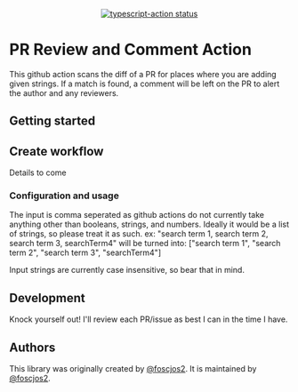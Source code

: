 <p align="center">
  <a href="https://github.com/actions/typescript-action/actions"><img alt="typescript-action status" src="https://github.com/actions/typescript-action/workflows/build-test/badge.svg"></a>
</p>

# PR Review and Comment Action

This github action scans the diff of a PR for places where you are adding given strings. If a match is found, a comment will be left on the PR to alert the author and any reviewers.

## Getting started

## Create workflow

Details to come

### Configuration and usage

The input is comma seperated as github actions do not currently take anything other than booleans, strings, and numbers.
Ideally it would be a list of strings, so please treat it as such.
ex: "search term 1, search term 2, search term 3, searchTerm4" will be turned into: ["search term 1", "search term 2", "search term 3", "searchTerm4"]

Input strings are currently case insensitive, so bear that in mind.

## Development

Knock yourself out! I'll review each PR/issue as best I can in the time I have.

## Authors

This library was originally created by [@foscjos2](https://github.com/foscjos2/). It is maintained by [@foscjos2](https://github.com/foscjos2/).
